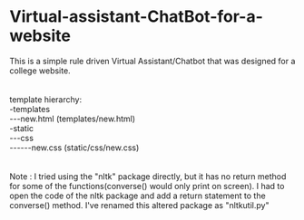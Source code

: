 # Virtual-assistant-ChatBot-for-a-website
This is a simple rule driven Virtual Assistant/Chatbot that was designed for a college website.<br/>
<br/>
<br/>
template hierarchy:<br/>
-templates<br/>
---new.html  (templates/new.html)<br/>
-static<br/>
---css<br/>
------new.css  (static/css/new.css)<br/>
<br/>
<br/>
Note : I tried using the "nltk" package directly, but it has no return method for some of the functions(converse() would only print on screen). I had to open the code of the nltk package and add a return statement to the converse() method. I've renamed this altered package as "nltkutil.py"
<br/>
